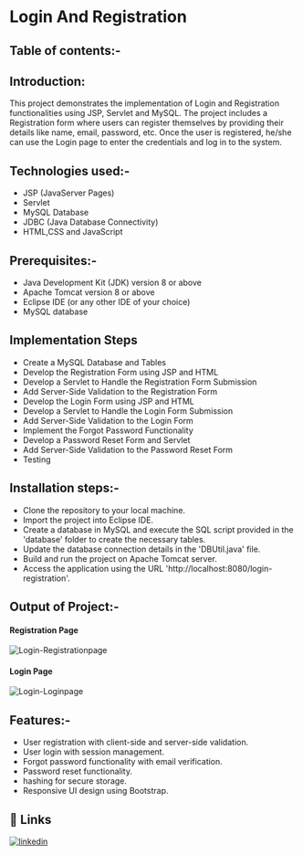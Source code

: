 # Login And Registration

## Table of contents:-

## Introduction:
This project demonstrates the implementation of Login and Registration functionalities using JSP, Servlet and MySQL. The project includes a Registration form where users can register themselves by providing their details like name, email, password, etc. Once the user is registered, he/she can use the Login page to enter the credentials and log in to the system.

## Technologies used:-

- JSP (JavaServer Pages)
- Servlet
- MySQL Database
- JDBC (Java Database Connectivity)
- HTML,CSS and JavaScript

## Prerequisites:-

- Java Development Kit (JDK) version 8 or above
- Apache Tomcat version 8 or above
- Eclipse IDE (or any other IDE of your choice)
- MySQL database

## Implementation Steps
- Create a MySQL Database and Tables
- Develop the Registration Form using JSP and HTML
- Develop a Servlet to Handle the Registration Form Submission
- Add Server-Side Validation to the Registration Form
- Develop the Login Form using JSP and HTML
- Develop a Servlet to Handle the Login Form Submission
- Add Server-Side Validation to the Login Form
- Implement the Forgot Password Functionality
- Develop a Password Reset Form and Servlet
- Add Server-Side Validation to the Password Reset Form
- Testing

## Installation steps:-

- Clone the repository to your local machine.
- Import the project into Eclipse IDE.
- Create a database in MySQL and execute the SQL script provided in the 'database' folder to create the necessary tables.
- Update the database connection details in the 'DBUtil.java' file.
- Build and run the project on Apache Tomcat server.
- Access the application using the URL 'http://localhost:8080/login-registration'.

## Output of Project:-
#### Registration Page
![Login-Registrationpage](https://user-images.githubusercontent.com/93505267/234291593-066800a0-12a7-4f0c-bb35-1cdef2734bc5.png)


#### Login Page
![Login-Loginpage](https://user-images.githubusercontent.com/93505267/234291526-6d2df10b-68e5-47b4-ae55-25000f9afacc.png)

## Features:-

- User registration with client-side and server-side validation.
- User login with session management.
- Forgot password functionality with email verification.
- Password reset functionality.
-  hashing for secure storage.
- Responsive UI design using Bootstrap.

## 🔗 Links

[![linkedin](https://img.shields.io/badge/linkedin-0A66C2?style=for-the-badge&logo=linkedin&logoColor=white)](https://www.linkedin.com/in/manikandaraj-t-n-834189173/)
